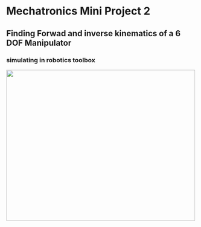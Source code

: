 # Mechatronics Mini Project 2
## Finding Forwad and inverse kinematics of a 6 DOF Manipulator
### simulating in robotics toolbox
<img src="https://user-images.githubusercontent.com/89969561/184849538-ba7f33c9-29ed-4225-8a15-ed0870fd2c07.png" width="500" height="400" />
